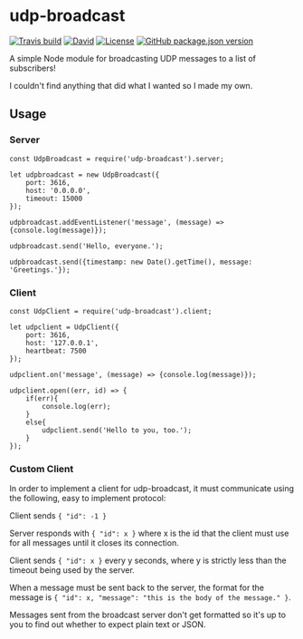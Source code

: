 # udp-broadcast

[![Travis build](https://img.shields.io/travis/CorySanin/udp-broadcast)](https://travis-ci.org/CorySanin/udp-broadcast) 
[![David](https://img.shields.io/david/dev/CorySanin/udp-broadcast)](https://david-dm.org/CorySanin/udp-broadcast?type=dev)
[![License](https://img.shields.io/github/license/CorySanin/udp-broadcast)](https://github.com/CorySanin/udp-broadcast/blob/master/LICENSE)
[![GitHub package.json version](https://img.shields.io/github/package-json/v/CorySanin/udp-broadcast)](https://github.com/CorySanin/udp-broadcast/blob/master/package.json)

A simple Node module for broadcasting UDP messages to a list of subscribers!

I couldn't find anything that did what I wanted so I made my own.

## Usage
### Server

```
const UdpBroadcast = require('udp-broadcast').server;

let udpbroadcast = new UdpBroadcast({
    port: 3616,
    host: '0.0.0.0',
    timeout: 15000
});

udpbroadcast.addEventListener('message', (message) => {console.log(message)});

udpbroadcast.send('Hello, everyone.');

udpbroadcast.send({timestamp: new Date().getTime(), message: 'Greetings.'});
```

### Client

```
const UdpClient = require('udp-broadcast').client;

let udpclient = UdpClient({
    port: 3616,
    host: '127.0.0.1',
    heartbeat: 7500‬
});

udpclient.on('message', (message) => {console.log(message)});

udpclient.open((err, id) => {
    if(err){
        console.log(err);
    }
    else{
        udpclient.send('Hello to you, too.');
    }
});
```

### Custom Client

In order to implement a client for udp-broadcast, it must communicate using the following, easy to implement protocol:

Client sends `{ "id": -1 }`

Server responds with `{ "id": x }` where x is the id that the client must use for all messages until it closes its connection.

Client sends `{ "id": x }` every y seconds, where y is strictly less than the timeout being used by the server.

When a message must be sent back to the server, the format for the message is `{ "id": x, "message": "this is the body of the message." }`.

Messages sent from the broadcast server don't get formatted so it's up to you to find out whether to expect plain text or JSON.